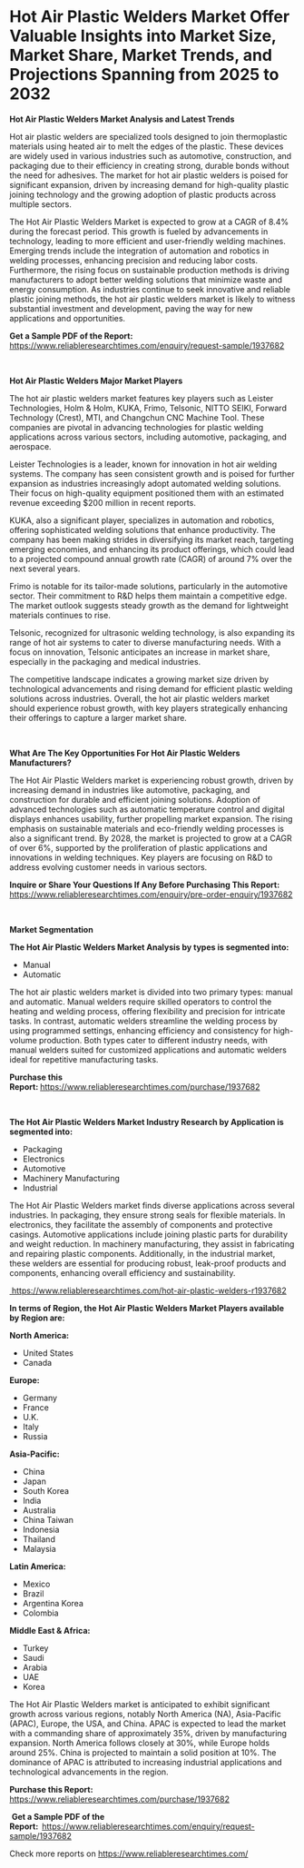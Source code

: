 <p><h1>Hot Air Plastic Welders Market Offer Valuable Insights into Market Size, Market Share, Market Trends, and Projections Spanning from 2025 to 2032</h1></p><p><strong>Hot Air Plastic Welders Market Analysis and Latest Trends</strong></p>
<p><p>Hot air plastic welders are specialized tools designed to join thermoplastic materials using heated air to melt the edges of the plastic. These devices are widely used in various industries such as automotive, construction, and packaging due to their efficiency in creating strong, durable bonds without the need for adhesives. The market for hot air plastic welders is poised for significant expansion, driven by increasing demand for high-quality plastic joining technology and the growing adoption of plastic products across multiple sectors.</p><p>The Hot Air Plastic Welders Market is expected to grow at a CAGR of 8.4% during the forecast period. This growth is fueled by advancements in technology, leading to more efficient and user-friendly welding machines. Emerging trends include the integration of automation and robotics in welding processes, enhancing precision and reducing labor costs. Furthermore, the rising focus on sustainable production methods is driving manufacturers to adopt better welding solutions that minimize waste and energy consumption. As industries continue to seek innovative and reliable plastic joining methods, the hot air plastic welders market is likely to witness substantial investment and development, paving the way for new applications and opportunities.</p></p>
<p><strong>Get a Sample PDF of the Report:&nbsp;</strong> <a href="https://www.reliableresearchtimes.com/enquiry/request-sample/1937682?utm_campaign=3326&utm_medium=2&utm_source=Github&utm_content=ia&utm_term=10042025&utm_id=hot-air-plastic-welders">https://www.reliableresearchtimes.com/enquiry/request-sample/1937682</a></p>
<p>&nbsp;</p>
<p><strong>Hot Air Plastic Welders Major Market Players</strong></p>
<p><p>The hot air plastic welders market features key players such as Leister Technologies, Holm & Holm, KUKA, Frimo, Telsonic, NITTO SEIKI, Forward Technology (Crest), MTI, and Changchun CNC Machine Tool. These companies are pivotal in advancing technologies for plastic welding applications across various sectors, including automotive, packaging, and aerospace.</p><p>Leister Technologies is a leader, known for innovation in hot air welding systems. The company has seen consistent growth and is poised for further expansion as industries increasingly adopt automated welding solutions. Their focus on high-quality equipment positioned them with an estimated revenue exceeding $200 million in recent reports.</p><p>KUKA, also a significant player, specializes in automation and robotics, offering sophisticated welding solutions that enhance productivity. The company has been making strides in diversifying its market reach, targeting emerging economies, and enhancing its product offerings, which could lead to a projected compound annual growth rate (CAGR) of around 7% over the next several years.</p><p>Frimo is notable for its tailor-made solutions, particularly in the automotive sector. Their commitment to R&D helps them maintain a competitive edge. The market outlook suggests steady growth as the demand for lightweight materials continues to rise.</p><p>Telsonic, recognized for ultrasonic welding technology, is also expanding its range of hot air systems to cater to diverse manufacturing needs. With a focus on innovation, Telsonic anticipates an increase in market share, especially in the packaging and medical industries.</p><p>The competitive landscape indicates a growing market size driven by technological advancements and rising demand for efficient plastic welding solutions across industries. Overall, the hot air plastic welders market should experience robust growth, with key players strategically enhancing their offerings to capture a larger market share.</p></p>
<p>&nbsp;</p>
<p><strong>What Are The Key Opportunities For Hot Air Plastic Welders Manufacturers?</strong></p>
<p><p>The Hot Air Plastic Welders market is experiencing robust growth, driven by increasing demand in industries like automotive, packaging, and construction for durable and efficient joining solutions. Adoption of advanced technologies such as automatic temperature control and digital displays enhances usability, further propelling market expansion. The rising emphasis on sustainable materials and eco-friendly welding processes is also a significant trend. By 2028, the market is projected to grow at a CAGR of over 6%, supported by the proliferation of plastic applications and innovations in welding techniques. Key players are focusing on R&D to address evolving customer needs in various sectors.</p></p>
<p><strong>Inquire or Share Your Questions If Any Before Purchasing This Report:</strong> <a href="https://www.reliableresearchtimes.com/enquiry/pre-order-enquiry/1937682?utm_campaign=3326&utm_medium=2&utm_source=Github&utm_content=ia&utm_term=10042025&utm_id=hot-air-plastic-welders">https://www.reliableresearchtimes.com/enquiry/pre-order-enquiry/1937682</a></p>
<p>&nbsp;</p>
<p><strong>Market Segmentation</strong></p>
<p><strong>The Hot Air Plastic Welders Market Analysis by types is segmented into:</strong></p>
<p><ul><li>Manual</li><li>Automatic</li></ul></p>
<p><p>The hot air plastic welders market is divided into two primary types: manual and automatic. Manual welders require skilled operators to control the heating and welding process, offering flexibility and precision for intricate tasks. In contrast, automatic welders streamline the welding process by using programmed settings, enhancing efficiency and consistency for high-volume production. Both types cater to different industry needs, with manual welders suited for customized applications and automatic welders ideal for repetitive manufacturing tasks.</p></p>
<p><strong>Purchase this Report:&nbsp;</strong><a href="https://www.reliableresearchtimes.com/purchase/1937682?utm_campaign=3326&utm_medium=2&utm_source=Github&utm_content=ia&utm_term=10042025&utm_id=hot-air-plastic-welders">https://www.reliableresearchtimes.com/purchase/1937682</a></p>
<p>&nbsp;</p>
<p><strong>The Hot Air Plastic Welders Market Industry Research by Application is segmented into:</strong></p>
<p><ul><li>Packaging</li><li>Electronics</li><li>Automotive</li><li>Machinery Manufacturing</li><li>Industrial</li></ul></p>
<p><p>The Hot Air Plastic Welders market finds diverse applications across several industries. In packaging, they ensure strong seals for flexible materials. In electronics, they facilitate the assembly of components and protective casings. Automotive applications include joining plastic parts for durability and weight reduction. In machinery manufacturing, they assist in fabricating and repairing plastic components. Additionally, in the industrial market, these welders are essential for producing robust, leak-proof products and components, enhancing overall efficiency and sustainability.</p></p>
<p><a href="https://www.reliableresearchtimes.com/hot-air-plastic-welders-r1937682?utm_campaign=3326&utm_medium=2&utm_source=Github&utm_content=ia&utm_term=10042025&utm_id=hot-air-plastic-welders">&nbsp;https://www.reliableresearchtimes.com/hot-air-plastic-welders-r1937682</a></p>
<p><strong>In terms of Region, the Hot Air Plastic Welders Market Players available by Region are:</strong></p>
<p>
    <p> <strong> North America: </strong>
        <ul>
            <li>United States</li>
            <li>Canada</li>
        </ul>
        </p> 
    <p> <strong> Europe: </strong>
        <ul>
            <li>Germany</li>
            <li>France</li>
            <li>U.K.</li>
            <li>Italy</li>
            <li>Russia</li>
        </ul>
        </p> 
    <p> <strong> Asia-Pacific: </strong>
        <ul>
            <li>China</li>
            <li>Japan</li>
            <li>South Korea</li>
            <li>India</li>
            <li>Australia</li>
            <li>China Taiwan</li>
            <li>Indonesia</li>
            <li>Thailand</li>
            <li>Malaysia</li>
        </ul>
        </p> 
    <p> <strong> Latin America: </strong>
        <ul>
            <li>Mexico</li>
            <li>Brazil</li>
            <li>Argentina Korea</li>
            <li>Colombia</li>
        </ul>
        </p> 
    <p> <strong> Middle East & Africa: </strong>
        <ul>
            <li>Turkey</li>
            <li>Saudi</li>
            <li>Arabia</li>
            <li>UAE</li>
            <li>Korea</li>
        </ul>
    </p>
    </p>
<p><p>The Hot Air Plastic Welders market is anticipated to exhibit significant growth across various regions, notably North America (NA), Asia-Pacific (APAC), Europe, the USA, and China. APAC is expected to lead the market with a commanding share of approximately 35%, driven by manufacturing expansion. North America follows closely at 30%, while Europe holds around 25%. China is projected to maintain a solid position at 10%. The dominance of APAC is attributed to increasing industrial applications and technological advancements in the region.</p></p>
<p><strong>Purchase this Report: </strong><a href="https://www.reliableresearchtimes.com/purchase/1937682?utm_campaign=3326&utm_medium=2&utm_source=Github&utm_content=ia&utm_term=10042025&utm_id=hot-air-plastic-welders">https://www.reliableresearchtimes.com/purchase/1937682</a></p>
<p>&nbsp;<strong>Get a Sample PDF of the Report:&nbsp;&nbsp;</strong><a href="https://www.reliableresearchtimes.com/enquiry/request-sample/1937682?utm_campaign=3326&utm_medium=2&utm_source=Github&utm_content=ia&utm_term=10042025&utm_id=hot-air-plastic-welders">https://www.reliableresearchtimes.com/enquiry/request-sample/1937682</a></p>
<p><strong></strong></p>
<p>Check more reports on <a href="https://www.reliableresearchtimes.com/?utm_campaign=3326&utm_medium=2&utm_source=Github&utm_content=ia&utm_term=10042025&utm_id=hot-air-plastic-welders">https://www.reliableresearchtimes.com/</a></p>